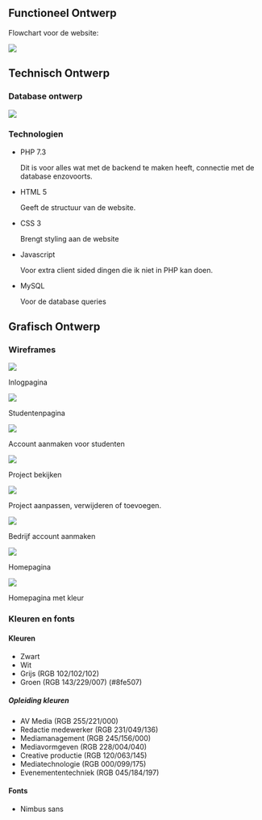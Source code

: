 ## Functioneel Ontwerp

Flowchart voor de website:

![](flowchart_cms.svg)

## Technisch Ontwerp

### Database ontwerp

![](cms_database.svg)

### Technologien

- PHP 7.3

  Dit is voor alles wat met de backend te maken heeft, connectie met de database enzovoorts.

- HTML 5

  Geeft de structuur van de website.

- CSS 3

  Brengt styling aan de website

- Javascript

  Voor extra client sided dingen die ik niet in PHP kan doen.

- MySQL

  Voor de database queries

## Grafisch Ontwerp

### Wireframes

![](cms_inlog.svg)

Inlogpagina

![](cms_student.svg)

Studentenpagina

![](cms_account_maken.svg)

Account aanmaken voor studenten

![](cms_project_bekijken.svg)

Project bekijken

![](cms_project.svg)

Project aanpassen, verwijderen of toevoegen.

![](cms_bedrijf_maken.svg)

Bedrijf account aanmaken

![](cms_homepage.svg)

Homepagina

![](cms_homepage_kleur.svg)

Homepagina met kleur

### Kleuren en fonts

#### Kleuren

- Zwart
- Wit
- Grijs (RGB 102/102/102)
- Groen (RGB 143/229/007) (#8fe507)

##### Opleiding kleuren

- AV Media (RGB 255/221/000)
- Redactie medewerker (RGB 231/049/136)
- Mediamanagement (RGB 245/156/000)
- Mediavormgeven (RGB 228/004/040)
- Creative productie (RGB 120/063/145)
- Mediatechnologie (RGB 000/099/175)
- Evenemententechniek (RGB 045/184/197)

#### Fonts

- Nimbus sans

